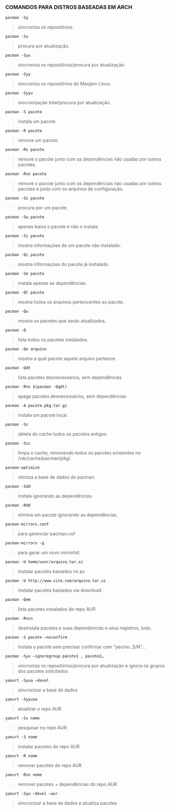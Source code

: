### COMANDOS PARA DISTROS BASEADAS EM ARCH

```pacman -Sy``` 
>sincroniza os repositórios.
>
```pacman -Su``` 
>procura por atualização.
>
```pacman -Syu``` 
>sincroniza os repositórios/procura por atualização.
>
```pacman -Syy``` 
>sincroniza os repositórios do Manjaro Linux.
>
```pacman -Syyu``` 
>sincronização total/procura por atualização.
>
```pacman -S pacote``` 
>instala um pacote.
>
```pacman -R pacote``` 
>remove um pacote.
>
```pacman -Rs pacote``` 
>remove o pacote junto com as dependências não usadas por outros pacotes.
>
```pacman -Rsn pacote``` 
>remove o pacote junto com as dependências não usadas por outros pacotes e junto com os arquivos de configuração.
>
```pacman -Ss pacote``` 
>procura por um pacote.
>
```pacman -Sw pacote``` 
>apenas baixa o pacote e não o instala.
>
```pacman -Si pacote``` 
>mostra informações de um pacote não instalado.
>
```pacman -Qi pacote``` 
>mostra informações do pacote já instalado.
>
```pacman -Se pacote``` 
>instala apenas as dependências.
>
```pacman -Ql pacote``` 
>mostra todos os arquivos pertencentes ao pacote.
>
```pacman -Qu``` 
>mostra os pacotes que serão atualizados.
>
```pacman -Q``` 
>lista todos os pacotes instalados.
>
```pacman -Qo arquivo``` 
>mostra a qual pacote aquele arquivo pertence.
>
```pacman -Qdt``` 
>lista pacotes desnecessários, sem dependências
>
```pacman -Rns $(pacman -Qqdt)``` 
>apaga pacotes desnecessários, sem dependências
>
```pacman -A pacote.pkg.tar.gz``` 
>instala um pacote local.
>
```pacman -Sc``` 
>deleta do cache todos os pacotes antigos.
>
```pacman -Scc``` 
>limpa o cache, removendo todos os pacotes existentes no /var/cache/pacman/pkg/.
>
```pacman-optimize``` 
>otimiza a base de dados do pacman.
>
```pacman -Sdd``` 
>instala ignorando as dependências.
>
```pacman -Rdd``` 
>elimina um pacote ignorando as dependências.
>
```pacman-mirrors.conf``` 
>para gerenciar pacman.cof
>
```pacman-mirrors -g``` 
>para gerar um novo mirrorlist
>
```pacman -U home/user/arquivo.tar.xz``` 
>instalar pacotes baixados no pc
>
```pacman -U http://www.site.com/arquivo.tar.xz``` 
>instalar pacotes baixados via download
>
```pacman -Qem``` 
>lista pacotes instalados do repo AUR
>
```pacman -Rscn``` 
>desinstala pacotes e suas dependencias e seus registros, tudo.
>
```pacman -S pacote –noconfirm``` 
>Instala o pacote sem precisar confirmar com “yes/no ,S/N”…
>
```pacman -Syu –ignoregroup pacote1 , pacote2…``` 
>sincroniza os repositórios/procura por atualização e ignora os grupos dos pacotes solicitados
>
```yaourt -Syua –devel``` 
>sincronizar a base de dados
>
```yaourt -Syyuua``` 
>atualizar o repo AUR
>
```yaourt -Ss nome``` 
>pesquisar no repo AUR
>
```yaourt -S nome``` 
>instalar pacotes do repo AUR
>
```yaourt -R nome``` 
>remover pacotes do repo AUR
>
```yaourt -Rsn nome``` 
>remover pacotes + dependências do repo AUR
>
```yaourt -Syu –devel –aur``` 
>sincronizar a base de dados e atualiza pacotes
